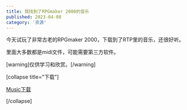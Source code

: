 ```yaml
---
title: 我找到了RPGmaker 2000的音乐
published: 2023-04-08
category: '资源'
---
```


今天试玩了非常古老的RPGmaker 2000，下载到了RTP里的音乐，还很好听。

里面大多数都是midi文件，可能需要第三方软件。

[warning]仅供学习和欣赏。[/warning]

[collapse title="下载"]

[Music](http://blog.pinpe.top/wp-content/uploads/2023/04/Music.zip)[下载](http://blog.pinpe.top/wp-content/uploads/2023/04/Music.zip)

[/collapse]